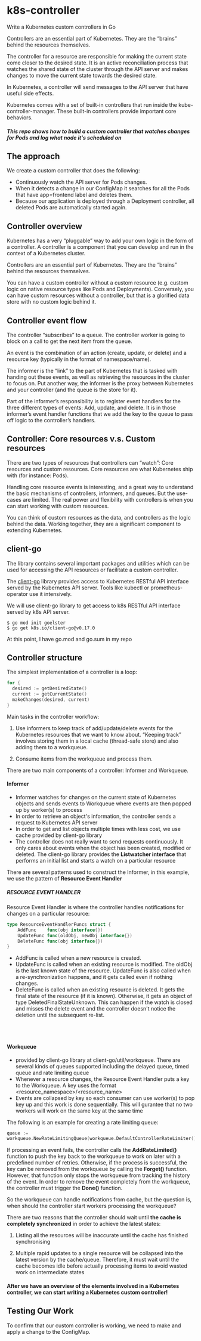 # k8s-controller

Write a Kubernetes custom controllers in Go

Controllers are an essential part of Kubernetes. They are the “brains” behind the resources themselves. 

The controller for a resource are responsible for making the current state come closer to the desired state. It is an active reconciliation process that watches the
shared state of the cluster through the API server and makes changes to move the current state towards the desired state.

In Kubernetes, a controller will send messages to the API server that have useful side effects.

Kubernetes comes with a set of built-in controllers that run inside the kube-controller-manager. These built-in controllers provide important core behaviors.

##### This repo shows how to build a custom controller that watches changes for Pods and log what node it's scheduled on

## The approach
We create a custom controller that does the following:

- Continuously watch the API server for Pods changes.
- When it detects a change in our ConfigMap it searches for all the Pods that have app=frontend label and deletes them.
- Because our application is deployed through a Deployment controller, all deleted Pods are automatically started again.

## Controller overview
Kubernetes has a very “pluggable” way to add your own logic in the form of a controller. A controller is a component that you can develop and run in the context of a Kubernetes cluster.

Controllers are an essential part of Kubernetes. They are the “brains” behind the resources themselves.

You can have a custom controller without a custom resource (e.g. custom logic on native resource types like Pods and Deployments). Conversely, you can have custom resources without a controller, but that is a glorified data store with no custom logic behind it.

## Controller event flow
The controller “subscribes” to a queue. The controller worker is going to block on a call to get the next item from the queue.

An event is the combination of an action (create, update, or delete) and a resource key (typically in the format of namespace/name).

The informer is the “link” to the part of Kubernetes that is tasked with handing out these events, as well as retrieving the resources in the cluster to focus on. Put another way, the informer is the proxy between Kubernetes and your controller (and the queue is the store for it).

Part of the informer’s responsibility is to register event handlers for the three different types of events: Add, update, and delete. It is in those informer’s event handler functions that we add the key to the queue to pass off logic to the controller’s handlers.

## Controller: Core resources v.s. Custom resources
There are two types of resources that controllers can “watch”: Core resources and custom resources. Core resources are what Kubernetes ship with (for instance: Pods).

Handling core resource events is interesting, and a great way to understand the basic mechanisms of controllers, informers, and queues. But the use-cases are limited. The real power and flexibility with controllers is when you can start working with custom resources.

You can think of custom resources as the data, and controllers as the logic behind the data. Working together, they are a significant component to extending Kubernetes.


## client-go
The library contains several important packages and utilities which can be used for accessing the API resources or facilitate a custom controller.

The [client-go](https://github.com/kubernetes/client-go/blob/master/INSTALL.md#enabling-go-modules) library provides access to Kubernetes RESTful API interface served by the Kubernetes API server. Tools like kubectl or prometheus-operator use it intensively.

We will use client-go library to get access to k8s RESTful API interface served by k8s API server.

```
$ go mod init goelster
$ go get k8s.io/client-go@v0.17.0
```
At this point, I have go.mod and go.sum in my repo


## Controller structure
The simplest implementation of a controller is a loop:
```go
for {
  desired := getDesiredState()
  current := getCurrentState()
  makeChanges(desired, current)
}
```
Main tasks in the controller workflow:

1. Use informers to keep track of add/update/delete events for the Kubernetes resources that we want to know about. “Keeping track” involves storing them in a local cache (thread-safe store) and also adding them to a workqueue.

2. Consume items from the workqueue and process them.

There are two main components of a controller: Informer and Workqueue.

#### Informer
- Informer watches for changes on the current state of Kubernetes objects and sends events to Workqueue where events are then popped up by worker(s) to process
- In order to retrieve an object's information, the controller sends a request to Kubernetes API server
- In order to get and list objects multiple times with less cost, we use cache provided by client-go library
- The controller does not really want to send requests continuously. It only cares about events when the object has been created, modified or deleted. The client-go library provides the **Listwatcher interface** that performs an initial list and starts a watch on a particular resource

There are several patterns used to construct the Informer, in this example, we use the pattern of **Resource Event Handler**

##### RESOURCE EVENT HANDLER
Resource Event Handler is where the controller handles notifications for changes on a particular resource:
```go
type ResourceEventHandlerFuncs struct {
	AddFunc    func(obj interface{})
	UpdateFunc func(oldObj, newObj interface{})
	DeleteFunc func(obj interface{})
}
```
- AddFunc is called when a new resource is created.
- UpdateFunc is called when an existing resource is modified. The oldObj is the last known state of the resource. UpdateFunc is also called when a re-synchronization happens, and it gets called even if nothing changes.
- DeleteFunc is called when an existing resource is deleted. It gets the final state of the resource (if it is known). Otherwise, it gets an object of type DeletedFinalStateUnknown. This can happen if the watch is closed and misses the delete event and the controller doesn't notice the deletion until the subsequent re-list.

<br><br>

#### Workqueue

- provided by client-go library at client-go/util/workqueue. There are several kinds of queues supported including the delayed queue, timed queue and rate limiting queue
- Whenever a resource changes, the Resource Event Handler puts a key to the Workqueue. A key uses the format <resource_namespace>/<resource_name>
- Events are collapsed by key so each consumer can use worker(s) to pop key up and this work is done sequentially. This will gurantee that no two workers will work on the same key at the same time

The following is an example for creating a rate limiting queue:
```go
queue :=
workqueue.NewRateLimitingQueue(workqueue.DefaultControllerRateLimiter())
```

If processing an event fails, the controller calls the **AddRateLimited()** function to push the key back to the workqueue to work on later with a predefined number of retries. Otherwise, if the process is successful, the key can be removed from the workqueue by calling the **Forget()** function. However, that function only stops the workqueue from tracking the history of the event. In order to remove the event completely from the workqueue, the controller must trigger the **Done()** function.
<br>

So the workqueue can handle notifications from cache, but the question is, when should the controller start workers processing the workqueue? 

There are two reasons that the controller should wait until **the cache is completely synchronized** in order to achieve the latest states:

1. Listing all the resources will be inaccurate until the cache has finished synchronising

2. Multiple rapid updates to a single resource will be collapsed into the latest version by the cache/queue. Therefore, it must wait until the cache becomes idle before actually processing items to avoid wasted work on intermediate states

#### After we have an overview of the elements involved in a Kubernetes controller, we can start writing a Kubernetes custom controller!

## Testing Our Work
To confirm that our custom controller is working, we need to make and apply a change to the ConfigMap. 